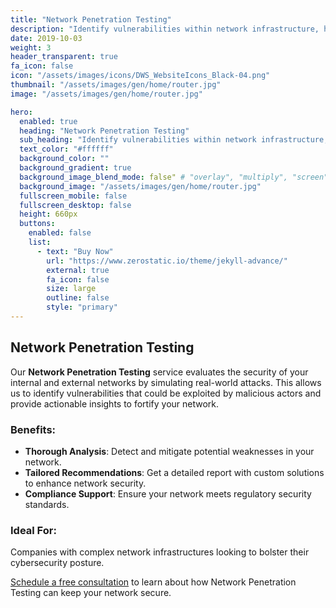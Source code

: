 ```yaml
---
title: "Network Penetration Testing"
description: "Identify vulnerabilities within network infrastructure, helping organizations secure their systems against unauthorized access and potential threats."
date: 2019-10-03
weight: 3
header_transparent: true
fa_icon: false
icon: "/assets/images/icons/DWS_WebsiteIcons_Black-04.png"
thumbnail: "/assets/images/gen/home/router.jpg"
image: "/assets/images/gen/home/router.jpg"

hero:
  enabled: true
  heading: "Network Penetration Testing"
  sub_heading: "Identify vulnerabilities within network infrastructure, helping organizations secure their systems against unauthorized access and potential threats."
  text_color: "#ffffff"
  background_color: ""
  background_gradient: true
  background_image_blend_mode: false" # "overlay", "multiply", "screen"
  background_image: "/assets/images/gen/home/router.jpg"
  fullscreen_mobile: false
  fullscreen_desktop: false
  height: 660px
  buttons:
    enabled: false
    list:
      - text: "Buy Now"
        url: "https://www.zerostatic.io/theme/jekyll-advance/"
        external: true
        fa_icon: false
        size: large
        outline: false
        style: "primary"
---
```


## Network Penetration Testing

Our **Network Penetration Testing** service evaluates the security of your internal and external networks by simulating real-world attacks. This allows us to identify vulnerabilities that could be exploited by malicious actors and provide actionable insights to fortify your network.

### Benefits:
- **Thorough Analysis**: Detect and mitigate potential weaknesses in your network.
- **Tailored Recommendations**: Get a detailed report with custom solutions to enhance network security.
- **Compliance Support**: Ensure your network meets regulatory security standards.

### Ideal For:
Companies with complex network infrastructures looking to bolster their cybersecurity posture.

[Schedule a free consultation](https://forms.office.com/Pages/ResponsePage.aspx?id=aI1skBgLI0Ows7hkRyBL6wrTKQPwR8tCpZBlNanGmwFUOTNVMTlGSUk1WlBSNDJTUlNBSFU2STdKQS4u) to learn about how Network Penetration Testing can keep your network secure.
